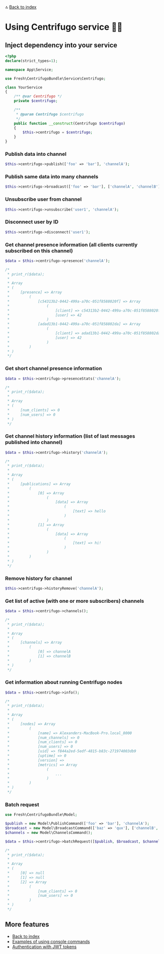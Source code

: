 🔝 [Back to index](./../../README.md "Back to index")

# Using Centrifugo service 🧑‍🎓

## Inject dependency into your service

```php
<?php
declare(strict_types=1);

namespace App\Service;

use Fresh\CentrifugoBundle\Service\Centrifugo;

class YourService
{
    /** @var Centrifugo */
    private $centrifugo;    

    /**
     * @param Centrifugo $centrifugo
     */
    public function __construct(Centrifugo $centrifugo)
    {
        $this->centrifugo = $centrifugo;
    }
}
```

### Publish data into channel

```php
$this->centrifugo->publish(['foo' => 'bar'], 'channelA');
```

### Publish same data into many channels

```php
$this->centrifugo->broadcast(['foo' => 'bar'], ['channelA', 'channelB']);
```

### Unsubscribe user from channel

```php
$this->centrifugo->unsubscribe('user1', 'channelA');
```

### Disconnect user by ID

```php
$this->centrifugo->disconnect('user1');
```

### Get channel presence information (all clients currently subscribed on this channel)

```php
$data = $this->centrifugo->presence('channelA');

/*
 * print_r($data);
 *
 * Array
 * (
 *     [presence] => Array
 *         (
 *             [c54313b2-0442-499a-a70c-051f8588020f] => Array
 *                 (
 *                     [client] => c54313b2-0442-499a-a70c-051f8588020f
 *                     [user] => 42
 *                 )
 *             [adad13b1-0442-499a-a70c-051f858802da] => Array
 *                 (
 *                     [client] => adad13b1-0442-499a-a70c-051f858802da
 *                     [user] => 42
 *                 )
 *         )
 * )
 */
```

### Get short channel presence information

```php
$data = $this->centrifugo->presenceStats('channelA');

/*
 * print_r($data);
 *
 * Array
 * (
 *     [num_clients] => 0
 *     [num_users] => 0
 * )
 */
```

### Get channel history information (list of last messages published into channel)

```php
$data = $this->centrifugo->history('channelA');

/*
 * print_r($data);
 *
 * Array
 * (
 *     [publications] => Array
 *         (
 *             [0] => Array
 *                 (
 *                     [data] => Array
 *                         (
 *                             [text] => hello
 *                         )
 *                 )
 *             [1] => Array
 *                 (
 *                     [data] => Array
 *                         (
 *                             [text] => hi!
 *                         )
 *                 )
 *         )
 * )
 */
```

### Remove history for channel

```php
$this->centrifugo->historyRemove('channelA');
```

### Get list of active (with one or more subscribers) channels

```php
$data = $this->centrifugo->channels();

/*
 * print_r($data);
 *
 * Array
 * (
 *     [channels] => Array
 *         (
 *             [0] => channelA
 *             [1] => channelB
 *         )
 * )
 */
```

### Get information about running Centrifugo nodes

```php
$data = $this->centrifugo->info();

/*
 * print_r($data);
 *
 * Array
 * (
 *     [nodes] => Array
 *         (
 *             [name] => Alexanders-MacBook-Pro.local_8000
 *             [num_channels] => 0
 *             [num_clients] => 0
 *             [num_users] => 0
 *             [uid] => f844a2ed-5edf-4815-b83c-271974003db9
 *             [uptime] => 0
 *             [version] => 
 *             [metrics] => Array
 *                 (
 *                     ...
 *                 )
 *         )
 * )
 */
```

### Batch request

```php
use Fresh\CentrifugoBundle\Model;

$publish = new Model\PublishCommand(['foo' => 'bar'], 'channelA');
$broadcast = new Model\BroadcastCommand(['baz' => 'qux'], ['channelB', 'channelC']);
$channels = new Model\ChannelsCommand();

$data = $this->centrifugo->batchRequest([$publish, $broadcast, $channels]);

/*
 * print_r($data);
 *
 * Array
 * (
 *     [0] => null
 *     [1] => null
 *     [2] => Array
 *         (
 *             [num_clients] => 0
 *             [num_users] => 0
 *         )
 * )
 */
```

## More features

* [Back to index](./../../README.md "Back to index")
* [Examples of using console commands](./console_commands.md "Examples of using console commands")
* [Authentication with JWT tokens](./authentication.md "Authentication with JWT tokens")
